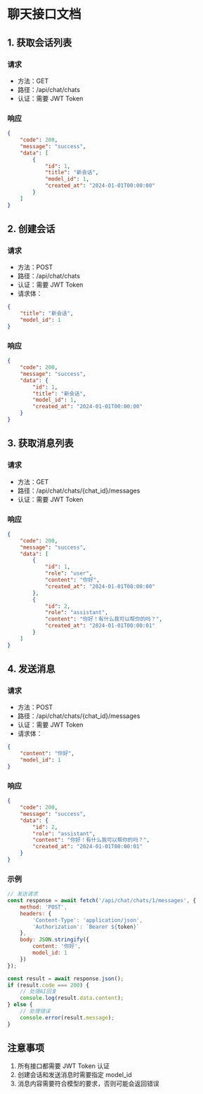 # 聊天接口文档

## 1. 获取会话列表

### 请求
- 方法：GET
- 路径：/api/chat/chats
- 认证：需要 JWT Token

### 响应
```json
{
    "code": 200,
    "message": "success",
    "data": [
        {
            "id": 1,
            "title": "新会话",
            "model_id": 1,
            "created_at": "2024-01-01T00:00:00"
        }
    ]
}
```

## 2. 创建会话

### 请求
- 方法：POST
- 路径：/api/chat/chats
- 认证：需要 JWT Token
- 请求体：
```json
{
    "title": "新会话",
    "model_id": 1
}
```

### 响应
```json
{
    "code": 200,
    "message": "success",
    "data": {
        "id": 1,
        "title": "新会话",
        "model_id": 1,
        "created_at": "2024-01-01T00:00:00"
    }
}
```

## 3. 获取消息列表

### 请求
- 方法：GET
- 路径：/api/chat/chats/{chat_id}/messages
- 认证：需要 JWT Token

### 响应
```json
{
    "code": 200,
    "message": "success",
    "data": [
        {
            "id": 1,
            "role": "user",
            "content": "你好",
            "created_at": "2024-01-01T00:00:00"
        },
        {
            "id": 2,
            "role": "assistant",
            "content": "你好！有什么我可以帮你的吗？",
            "created_at": "2024-01-01T00:00:01"
        }
    ]
}
```

## 4. 发送消息

### 请求
- 方法：POST
- 路径：/api/chat/chats/{chat_id}/messages
- 认证：需要 JWT Token
- 请求体：
```json
{
    "content": "你好",
    "model_id": 1
}
```

### 响应
```json
{
    "code": 200,
    "message": "success",
    "data": {
        "id": 2,
        "role": "assistant",
        "content": "你好！有什么我可以帮你的吗？",
        "created_at": "2024-01-01T00:00:01"
    }
}
```

### 示例
```javascript
// 发送请求
const response = await fetch('/api/chat/chats/1/messages', {
    method: 'POST',
    headers: {
        'Content-Type': 'application/json',
        'Authorization': `Bearer ${token}`
    },
    body: JSON.stringify({
        content: '你好',
        model_id: 1
    })
});

const result = await response.json();
if (result.code === 200) {
    // 处理AI回复
    console.log(result.data.content);
} else {
    // 处理错误
    console.error(result.message);
}
```

## 注意事项
1. 所有接口都需要 JWT Token 认证
2. 创建会话和发送消息时需要指定 model_id
3. 消息内容需要符合模型的要求，否则可能会返回错误 